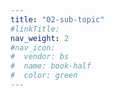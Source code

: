 ```yaml
---
title: "02-sub-topic"
#linkTitle:
nav_weight: 2
#nav_icon:
#  vendor: bs
#  name: book-half
#  color: green
---
```


